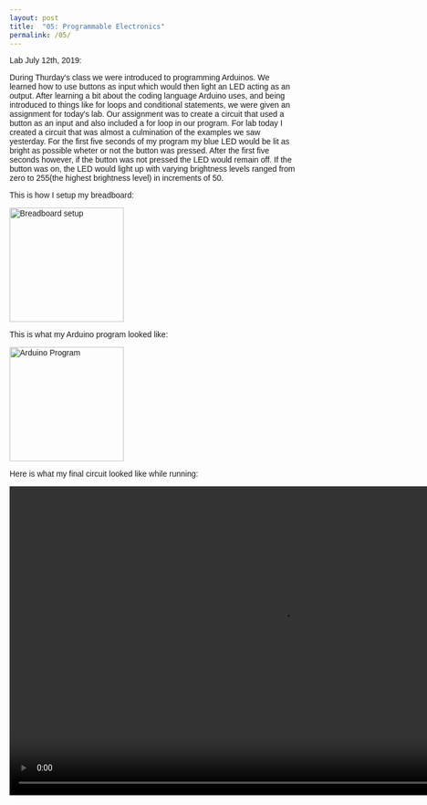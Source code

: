 ```yaml
---
layout: post
title:  "05: Programmable Electronics"
permalink: /05/
---
```


<html>
<head>
<meta name="viewport" content="width=device-width, initial-scale=1">
<style>
body {font-family: Arial, Helvetica, sans-serif;}

.image-container {
  background-image: url("electronics.1.jpg");
  background-size: cover;
  position: relative;
  height: 300px;
}

.text {
  background-color: white;
  color: black;
  font-size: 5vw; 
  font-weight: bold;
  margin: 0 auto;
  padding: 8px;
  width: 25%;
  text-align: center;
  position: absolute;
  top: 50%;
  left: 50%;
  transform: translate(-50%, -50%);
  mix-blend-mode: screen;
}
</style>
</head>
<body>



<div class="image-container">
  <div class="text">Lab July 12th, 2019:</div>
</div>

<p>During Thurday's class we were introduced to programming Arduinos. We learned how to use buttons as input which would then light an LED acting as an output. After learning a bit about the coding language Arduino uses, and being introduced to things like for loops and conditional statements, we were given an assignment for today's lab. Our assignment was to create a circuit that used a button as an input and also included a for loop in our program. For lab today I created a circuit that was almost a culmination of the examples we saw yesterday. For the first five seconds of my program my blue LED would be lit as bright as possible wheter or not the button was pressed. After the first five seconds however, if the button was not pressed the LED would remain off. If the button was on, the LED would light up with varying brightness levels ranged from zero to 255(the highest brightness level) in increments of 50. </p>


This is how I setup my breadboard:


<img src="setup.jpg" alt="Breadboard setup" style="height: 200px; max-width: 75%">



<p>This is what my Arduino program looked like: </p>


<img src="program.jpg" alt="Arduino Program" style="height: 200px; max-width: 150%">

<p>Here is what my final circuit looked like while running: </p>

<video width="955" height="541" controls>
	<source src="running.mp4" type="video/mp4">
</video>



</body>
</html>




